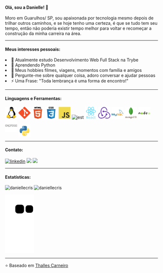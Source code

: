 #### Olá, sou a Danielle! 👋
<p>
Moro em Guarulhos/ SP, sou apaixonada por tecnologia mesmo depois de trilhar outros caminhos, e se hoje tenho uma certeza, é que se tudo tem seu tempo, então não poderia existir tempo melhor para voltar e recomeçar a construção da minha carreira na área.
</p>

--- 

#### **Meus interesses pessoais:**

<li> 🔭 Atualmente estudo Desenvolvimento Web Full Stack na Trybe
<li> 🌱 Aprendendo Python</li>
<li> 🤔 Meus hobbies filmes, viagens, momentos com família e amigos</li>
<li> 💬 Pergunte-me sobre qualquer coisa, adoro conversar e ajudar pessoas</li>
<li> ⚡ Uma Frase: "Toda lembrança é uma forma de encontro!"</li>

---

#### **Linguagens e Ferramentas:**
<div>
  <img src="https://raw.githubusercontent.com/devicons/devicon/master/icons/linux/linux-original.svg" alt="linux" width="40" height="40" />
  <img src="https://raw.githubusercontent.com/devicons/devicon/master/icons/git/git-original.svg" alt="git" width="40" height="40"/> 
  <img src="https://raw.githubusercontent.com/devicons/devicon/master/icons/html5/html5-original-wordmark.svg" alt="html5" width="40" height="40"/> 
  <img src="https://raw.githubusercontent.com/devicons/devicon/master/icons/css3/css3-original-wordmark.svg" alt="css3" width="40" height="40"/> 
  <img src="https://raw.githubusercontent.com/devicons/devicon/master/icons/javascript/javascript-original.svg" alt="javascript" width="40" height="40"/> 
  <img src="https://www.learnstorybook.com/intro-to-storybook/logo-jest.png" alt="jest" width="40" height="40" />
  <img src="https://raw.githubusercontent.com/devicons/devicon/master/icons/react/react-original-wordmark.svg" alt="react" width="40" height="40"/> 
  <img src="https://raw.githubusercontent.com/devicons/devicon/master/icons/redux/redux-original.svg" alt="redux" width="40" height="40"/> 
  <img src="https://raw.githubusercontent.com/devicons/devicon/master/icons/mysql/mysql-original-wordmark.svg" alt="mysql" width="40" height="40"/> 
  <img src="https://raw.githubusercontent.com/devicons/devicon/master/icons/mongodb/mongodb-original-wordmark.svg" alt="mongodb" width="40" height="40"/> 
  <img src="https://raw.githubusercontent.com/devicons/devicon/master/icons/nodejs/nodejs-original-wordmark.svg" alt="nodejs" width="40" height="40"/> 
  <img src="https://raw.githubusercontent.com/devicons/devicon/master/icons/express/express-original-wordmark.svg" alt="express" width="40" height="40"/>
  <img align="center" height="40" width="40" src="https://raw.githubusercontent.com/devicons/devicon/1119b9f84c0290e0f0b38982099a2bd027a48bf1/icons/python/python-original.svg">
</div>

---

#### **Contato:**

[![linkedin](https://img.shields.io/badge/linkedin-0A66C2?style=for-the-badge&logo=linkedin&logoColor=white)](https://www.linkedin.com/in/danielle-cristina/)
  <a href = "mailto:daniellec.crisjesus@gmail.com"><img src="https://img.shields.io/badge/-Gmail-%23333?style=for-the-badge&logo=gmail&logoColor=white" target="_blank"></a>
  <a href="https://instagram.com/daniellecrisjesus/" target="_blank"><img src="https://img.shields.io/badge/-Instagram-%23E4405F?style=for-the-badge&logo=instagram&logoColor=white" target="_blank"></a>

---

#### **Estatísticas:**

<div>
<img src="https://github-readme-stats.vercel.app/api/top-langs?username=daniellecris&show_icons=true&locale=en&layout=compact&true&theme=dark&icon_color=2FC18C&title_color=2FC18C&bg_color=1A1D21" alt="daniellecris" />
<img src="https://github-readme-streak-stats.herokuapp.com/?user=daniellecris&theme=gotham&border=61dafb&hide_border=false&background=1A1D21" alt="daniellecris" width="420" />
</div>

![Snake animation](https://github.com/rafaballerini/rafaballerini/blob/output/github-contribution-grid-snake.svg)

---
⭐️ Baseado em [Thalles Carneiro](https://github.com/thalles-carneiro)

